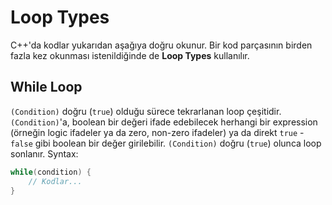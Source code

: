 # Loop Types
C++'da kodlar yukarıdan aşağıya doğru okunur. Bir kod parçasının birden fazla kez okunması istenildiğinde de **Loop Types** kullanılır.

## While Loop
`(Condition)` doğru (`true`) olduğu sürece tekrarlanan loop çeşitidir. `(Condition)`'a, boolean bir değeri ifade edebilecek herhangi bir expression (örneğin logic ifadeler ya da zero, non-zero ifadeler) ya da direkt `true` - `false` gibi boolean bir değer girilebilir. `(Condition)` doğru (`true`) olunca loop sonlanır. Syntax:
```cpp
while(condition) {
    // Kodlar...
}
```
